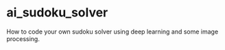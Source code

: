 # ai_sudoku_solver
How to code your own sudoku solver using deep learning and some image processing.
